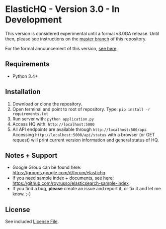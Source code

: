 ElasticHQ - Version 3.0 - In Development
=========

This version is considered experimental until a formal v3.0GA release. Until then, please see instructions on the [master branch](https://github.com/ElasticHQ/elasticsearch-HQ/tree/master) of this repository.

For the formal announcement of this version, [see here](https://groups.google.com/forum/#!topic/elastichq/rZOBFNePRKg).

Requirements
------------

* Python 3.4+


Installation
------------

1. Download or clone the repository. 
2. Open terminal and point to root of repository. Type: ``pip install -r requirements.txt``
3. Run server with: `` python application.py ``
4. Access HQ with: `` http://localhost:5000 ``
5. All API endpoints are available through `` http://localhost:500/api ``. Accessing `` http://localhost:5000/api/status `` with a browser (or GET request) will print current version information and general status of HQ. 

Notes + Support
------------
* Google Group can be found here: https://groups.google.com/d/forum/elastichq
* If you need sample index + documents, see here: https://github.com/royrusso/elasticsearch-sample-index
* If you find a bug, **please** create an issue and report it, or fix it and let me know. ;-)
 
License
------------
See included [License File](LICENSE.md).



